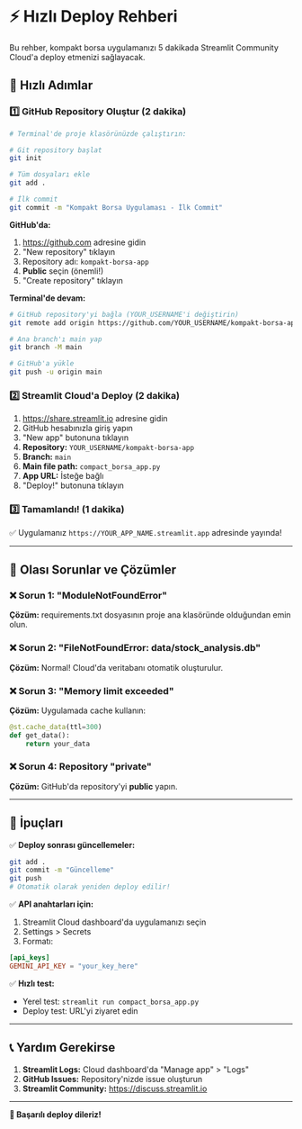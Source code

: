 # ⚡ Hızlı Deploy Rehberi

Bu rehber, kompakt borsa uygulamanızı 5 dakikada Streamlit Community Cloud'a deploy etmenizi sağlayacak.

## 🚀 Hızlı Adımlar

### 1️⃣ GitHub Repository Oluştur (2 dakika)

```bash
# Terminal'de proje klasörünüzde çalıştırın:

# Git repository başlat
git init

# Tüm dosyaları ekle
git add .

# İlk commit
git commit -m "Kompakt Borsa Uygulaması - İlk Commit"
```

**GitHub'da:**
1. https://github.com adresine gidin
2. "New repository" tıklayın
3. Repository adı: `kompakt-borsa-app`
4. **Public** seçin (önemli!)
5. "Create repository" tıklayın

**Terminal'de devam:**
```bash
# GitHub repository'yi bağla (YOUR_USERNAME'i değiştirin)
git remote add origin https://github.com/YOUR_USERNAME/kompakt-borsa-app.git

# Ana branch'ı main yap
git branch -M main

# GitHub'a yükle
git push -u origin main
```

### 2️⃣ Streamlit Cloud'a Deploy (2 dakika)

1. https://share.streamlit.io adresine gidin
2. GitHub hesabınızla giriş yapın
3. "New app" butonuna tıklayın
4. **Repository:** `YOUR_USERNAME/kompakt-borsa-app`
5. **Branch:** `main`
6. **Main file path:** `compact_borsa_app.py`
7. **App URL:** İsteğe bağlı
8. "Deploy!" butonuna tıklayın

### 3️⃣ Tamamlandı! (1 dakika)

✅ Uygulamanız `https://YOUR_APP_NAME.streamlit.app` adresinde yayında!

---

## 🔧 Olası Sorunlar ve Çözümler

### ❌ Sorun 1: "ModuleNotFoundError"
**Çözüm:** requirements.txt dosyasının proje ana klasöründe olduğundan emin olun.

### ❌ Sorun 2: "FileNotFoundError: data/stock_analysis.db"
**Çözüm:** Normal! Cloud'da veritabanı otomatik oluşturulur.

### ❌ Sorun 3: "Memory limit exceeded"
**Çözüm:** Uygulamada cache kullanın:
```python
@st.cache_data(ttl=300)
def get_data():
    return your_data
```

### ❌ Sorun 4: Repository "private"
**Çözüm:** GitHub'da repository'yi **public** yapın.

---

## 🎯 İpuçları

✅ **Deploy sonrası güncellemeler:**
```bash
git add .
git commit -m "Güncelleme"
git push
# Otomatik olarak yeniden deploy edilir!
```

✅ **API anahtarları için:**
1. Streamlit Cloud dashboard'da uygulamanızı seçin
2. Settings > Secrets
3. Formatı: 
```toml
[api_keys]
GEMINI_API_KEY = "your_key_here"
```

✅ **Hızlı test:**
- Yerel test: `streamlit run compact_borsa_app.py`
- Deploy test: URL'yi ziyaret edin

---

## 📞 Yardım Gerekirse

1. **Streamlit Logs:** Cloud dashboard'da "Manage app" > "Logs"
2. **GitHub Issues:** Repository'nizde issue oluşturun
3. **Streamlit Community:** https://discuss.streamlit.io

---

**🎉 Başarılı deploy dileriz!** 
